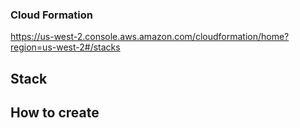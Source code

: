 ### Cloud Formation 
https://us-west-2.console.aws.amazon.com/cloudformation/home?region=us-west-2#/stacks

## Stack

## How to create 
